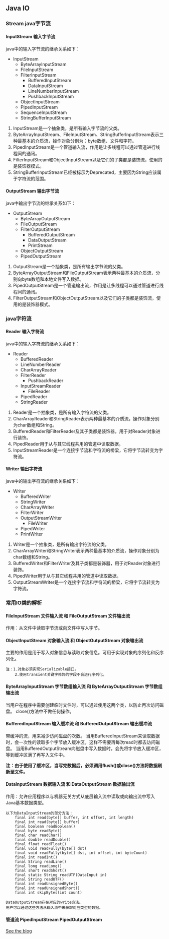 ## Java IO

### Stream java字节流
    
#### InputStream 输入字节流
java中的输入字节流的继承关系如下：
 - InputStream
    - ByteArrayInputStream
    - FileInputStream
    - FilterInputStream
        - BufferedInputStream
        - DataInputStream
        - LineNumberInputStream
        - PushbackInputStream
    - ObjectInputStream
    - PipedInputStream
    - SequenceInputStream
    - StringBufferInputStream

1. InputStream是一个抽象类，是所有输入字节流的父类。
2. ByteArrayInputStream、FileInputStream、StringBufferInputStream表示三种最基本的介质流，操作对象分别为：byte数组、文件和字符。
3. PipedInputStream是一个管道输入流，作用是让多线程可以通过管道进行线程间的通讯。
4. FilterInputStream和ObjectInputStream以及它们的子类都是装饰流，使用的是装饰器模式。
5. StringBufferInputStream已经被标示为Deprecated，主要因为String应该属于字符流的范围。

#### OutputStream 输出字节流
java中输出字节流的继承关系如下：
 - OutputStream
     - ByteArrayOutputStream
     - FileOutputStream
     - FilterOutputStream
         - BufferedOutputStream
         - DataOutputStream
         - PrintStream
     - ObjectOutputStream
     - PipedOutputStream
     
1. OutputStream是一个抽象类，是所有输出字节流的父类。
2. ByteArrayOutputStream和FileOutputStream表示两种最基本的介质流，分别向byte数组和本地文件写入数据。
3. PipedOutputStream是一个管道输出流，作用是让多线程可以通过管道进行线程间的通讯。
4. FilterOutputStream和ObjectOutputStream以及它们的子类都是装饰流，使用的是装饰器模式。

### java字符流

#### Reader 输入字符流
java中的输入字符流的继承关系如下：
 - Reader
     - BufferedReader
     - LineNumberReader
     - CharArrayReader
     - FilterReader
         - PushbackReader
     - InputStreamReader
         - FileReader
     - PipedReader
     - StringReader
    
1. Reader是一个抽象类，是所有输入字符流的父类。
2. CharArrayReader和StringReader表示两种最基本的介质流，操作对象分别为char数组和String。
3. BufferedReader和FilterReader及其子类都是装饰器，用于对Reader对象进行装饰。
4. PipedReader用于从与其它线程共用的管道中读取数据。
5. InputStreamReader是一个连接字节流和字符流的桥梁，它将字节流转变为字符流。
     
#### Writer 输出字符流
java中的输出字符流的继承关系如下：
 - Writer
     - BufferedWriter
     - StringWriter
     - CharArrayWriter
     - FilterWriter
     - OutputStreamWriter
        - FileWriter
     - PipedWriter
     - PrintWriter
     
1. Writer是一个抽象类，是所有输出字符流的父类。
2. CharArrayWriter和StringWriter表示两种最基本的介质流，操作对象分别为char数组和String。
3. BufferedWriter和FilterWriter及其子类都是装饰器，用于对Reader对象进行装饰。
4. PipedWriter用于从与其它线程共用的管道中读取数据。
5. OutputStreamWriter是一个连接字节流和字符流的桥梁，它将字节流转变为字符流。

### 常用IO类的解析

#### FileInputStream 文件输入流 和 FileOutputStream 文件输出流

作用：从文件中读取字节流或向文件中写入字节。

#### ObjectInputStream 对象输入流 和 ObjectOutputStream 对象输出流

主要的作用是用于写入对象信息与读取对象信息。可用于实现对象的序列化和反序列化。

    注：1.对象必须实现Serializable接口。
        2.使用transient关键字修饰的字段不会进行序列化。

#### ByteArrayInputStream 字节数组输入流 和 ByteArrayOutputStream 字节数组输出流

当用户在程序中需要创建临时文件时，可以通过使用这两个类，以防止再次访问磁盘。
close()方法中不做任何操作。

#### BufferedInputStream 输入缓冲流 和 BufferedOutputStream 输出缓冲流

带缓冲的流，用来减少访问磁盘的次数。
当用BufferedInputStream来读取数据时，会一次性的读取多个字节放入缓冲区，这样不需要再每次read时都去访问磁盘。
当用BufferedOutputStream向磁盘中写入数据时，会先将字节放入缓冲区，等到缓冲区满了再写入文件中。

**注：由于使用了缓冲区，当写完数据后，必须调用flush()或close()方法将数据刷新至文件。**


#### DataInputStream 数据输入流 和 DataOutputStream 数据输出流
    
作用：允许应用程序以与机器无关方式从底层输入流中读取或向输出流中写入Java基本数据类型。
    
    以下为DataInputStream的部分方法：
        final int read(byte[] buffer, int offset, int length)
        final int read(byte[] buffer)
        final boolean readBoolean()
        final byte readByte()
        final char readChar()
        final double readDouble()
        final float readFloat()
        final void readFully(byte[] dst)
        final void readFully(byte[] dst, int offset, int byteCount)
        final int readInt()
        final String readLine()
        final long readLong()
        final short readShort()
        final static String readUTF(DataInput in)
        final String readUTF()
        final int readUnsignedByte()
        final int readUnsignedShort()
        final int skipBytes(int count)
        
    DataOutputStream存在对应的write方法。
    用户可以通过这些方法从输入流中来获取对应类型的数据。
    
#### 管道流 PipedInputStream PipedOutputStream

[See the blog](https://www.cnblogs.com/skywang12345/p/io_04.html)

